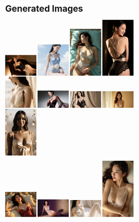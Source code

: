 # Generated Images



<img src="2025_10_17_01.webp" width="100"/> <img src="2025_10_17_02.webp" width="100"/> <img src="2025_10_17_03.webp" width="100"/> <img src="2025_10_17_04.webp" width="100"/> <img src="2025_10_17_05.webp" width="100"/> <img src="2025_10_17_06.webp" width="100"/> <img src="2025_10_17_07.webp" width="100"/> <img src="2025_10_17_08.webp" width="100"/> <img src="2025_10_17_09.webp" width="100"/>

<img src="2025_10_17_10.webp" width="100"/> <img src="2025_10_17_11.webp" width="100"/> <img src="2025_10_17_12.webp" width="100"/> <img src="2025_10_17_13.webp" width="100"/>